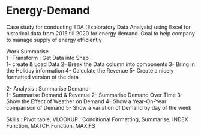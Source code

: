 # Energy-Demand
Case study for conducting EDA (Exploratory Data Analysis) using Excel for historical data from 2015 till 2020 for energy demand. Goal to help company to manage supply of energy efficiently

Work Summarise 	
1- Transform : Get Data into Shap			
		1- create & Load Data
    2- Break the Data column into components
    3- Bring in the Holiday information
    4- Calculate the Revenue
    5- Create a nicely formatted version of the data
		
2- Analysis : Summarise Demand			
		1- Summarise Demand & Revenue
    2- Summarise Demand Over Time 
    3- Show the Effect of Weather on Demand
    4- Show a Year-On-Year comparison of Demand
    5- Show a variation of Demand by day of the week

Skills : Pivot table, VLOOKUP , Conditional Formatting, Summarise, INDEX Function, MATCH Function, MAXIFS  		
